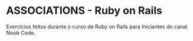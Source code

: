# ASSOCIATIONS - Ruby on Rails

Exercícios feitos durante o curso de Ruby on Rails para Iniciantes do canal Noob Code.
